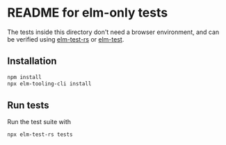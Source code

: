 # README for elm-only tests

The tests inside this directory don't need a browser environment, and can be verified using
[elm-test-rs](https://github.com/mpizenberg/elm-test-rs) or 
[elm-test](https://github.com/rtfeldman/node-test-runner).

## Installation

```sh
npm install
npx elm-tooling-cli install
```

## Run tests

Run the test suite with

```sh
npx elm-test-rs tests
```
